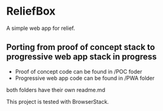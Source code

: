# ReliefBox

A simple web app for relief.

## Porting from proof of concept stack to progressive web app stack in progress
* Proof of concept code can be found in /POC foder
* Progressive web app code can be found in /PWA folder

both folders have their own readme.md

This project is tested with BrowserStack.
